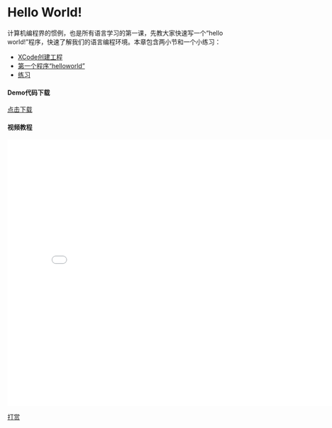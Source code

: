 # Hello World!

计算机编程界的惯例，也是所有语言学习的第一课，先教大家快速写一个“hello world!”程序，快速了解我们的语言编程环境。本章包含两小节和一个小练习：

+ [XCode创建工程](xcode.md)
+ [第一个程序“helloworld”](helloworld.md)
+ [练习](exercise.md)

#### Demo代码下载
 [点击下载](sample_helloworld.zip)

 #### 视频教程
 <iframe src="//player.bilibili.com/player.html?aid=584959601&bvid=BV1Pz4y1o7jv&cid=245893348&page=1" scrolling="no" border="0" frameborder="no" framespacing="0" allowfullscreen="true" width="800" height="600"> </iframe>

[打赏](../include/donate.md ':include')